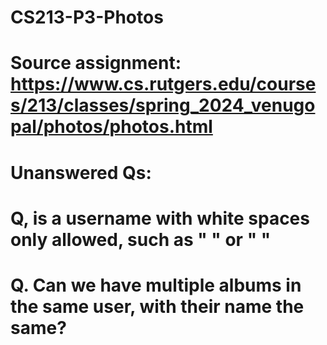 # CS213-P3-Photos
# Source assignment: https://www.cs.rutgers.edu/courses/213/classes/spring_2024_venugopal/photos/photos.html

# Unanswered Qs:
# Q, is a username with white spaces only allowed, such as " " or " "
# Q. Can we have multiple albums in the same user, with their name the same?